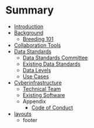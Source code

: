 # Summary

* [Introduction](README.md)
* [Background](chapter1.md)
   * [Breeding 101](breeding_101.md)
* [Collaboration Tools](collaboration_tools.md)
* [Data Standards](datastandards.md)
   * [Data Standards Committee](data_standards_committee.md)
   * [Existing Data Standards](existing_data_standards.md)
   * [Data Levels](data_levels.md)
   * [Use Cases](use_cases.md)
* [Cyberinfrastructure](cyberinfrastructure.md)
   * [Technical Team](people.md)
   * [Existing Software](existing_software.md)
   * Appendix
       * [Code of Conduct](code_of_conduct.md)
* [layouts](layouts/footer.md)
   * footer

